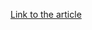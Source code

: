 [Link to the article](https://www.exida.com/images/uploads/18492275-Alarm-Management-for-Process-Control.pdf)
